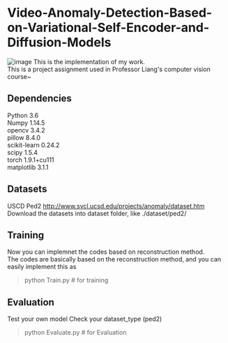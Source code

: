 # Video-Anomaly-Detection-Based-on-Variational-Self-Encoder-and-Diffusion-Models
![image](https://github.com/Jasoncode0115/Video-Anomaly-Detection-Based-on-Variational-Self-Encoder-and-Diffusion-Models/assets/145987720/53854f02-ec8b-41c6-a436-69c3b75d820b)
This is the implementation of my work.  
This is a project assignment used in Professor Liang's computer vision course~
## Dependencies
Python 3.6  
Numpy 1.14.5  
opencv 3.4.2  
pillow 8.4.0  
scikit-learn 0.24.2  
scipy 1.5.4  
torch   1.9.1+cu111  
matplotlib 3.1.1  
## Datasets
USCD Ped2 http://www.svcl.ucsd.edu/projects/anomaly/dataset.htm  
Download the datasets into dataset folder, like ./dataset/ped2/  
## Training
Now you can implemnet the codes based on  reconstruction method.  
The codes are basically based on the reconstruction method, and you can easily implement this as
> python Train.py # for training
## Evaluation
Test your own model
Check your dataset_type (ped2)
> python Evaluate.py # for Evaluation
